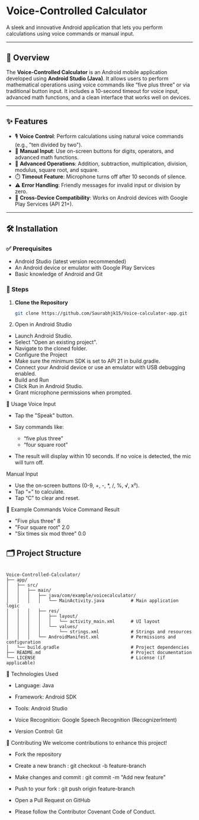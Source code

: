 # Voice-Controlled Calculator

A sleek and innovative Android application that lets you perform calculations using voice commands or manual input.

---

## 📱 Overview

The **Voice-Controlled Calculator** is an Android mobile application developed using **Android Studio (Java)**. It allows users to perform mathematical operations using voice commands like “five plus three” or via traditional button input. It includes a 10-second timeout for voice input, advanced math functions, and a clean interface that works well on devices.

---

## ✨ Features

- 🎙️ **Voice Control**: Perform calculations using natural voice commands (e.g., "ten divided by two").
- 🔢 **Manual Input**: Use on-screen buttons for digits, operators, and advanced math functions.
- 🧮 **Advanced Operations**: Addition, subtraction, multiplication, division, modulus, square root, and square.
- ⏱️ **Timeout Feature**: Microphone turns off after 10 seconds of silence.
- ⚠️ **Error Handling**: Friendly messages for invalid input or division by zero.
- 📱 **Cross-Device Compatibility**: Works on Android devices with Google Play Services (API 21+).

---

## 🛠 Installation

### ✅ Prerequisites
- Android Studio (latest version recommended)
- An Android device or emulator with Google Play Services
- Basic knowledge of Android and Git

### 🚀 Steps

1. **Clone the Repository**
   ```bash
   git clone https://github.com/Saurabhjk15/Voice-calculator-app.git
2. Open in Android Studio
- Launch Android Studio.
- Select "Open an existing project".
- Navigate to the cloned folder.
- Configure the Project
- Make sure the minimum SDK is set to API 21 in build.gradle.
- Connect your Android device or use an emulator with USB debugging enabled.
- Build and Run
- Click Run in Android Studio.
- Grant microphone permissions when prompted.

🎤 Usage
Voice Input
- Tap the "Speak" button.
- Say commands like:
  - “five plus three”
  - “four square root”

- The result will display within 10 seconds. If no voice is detected, the mic will turn off.

Manual Input
- Use the on-screen buttons (0-9, +, -, *, /, %, √, x²).
- Tap “=” to calculate.
- Tap “C” to clear and reset.

🔢 Example Commands
Voice Command	Result
- "Five plus three"  	8
- "Four square root"	 2.0
- "Six times six mod three"  	0.0

## 🗂 Project Structure
```

Voice-Controlled-Calculator/
├── app/
│   ├── src/
│   │   ├── main/
│   │   │   ├── java/com/example/voicecalculator/
│   │   │   │   └── MainActivity.java          # Main application logic
│   │   │   ├── res/
│   │   │   │   ├── layout/
│   │   │   │   │   └── activity_main.xml      # UI layout
│   │   │   │   └── values/
│   │   │   │       └── strings.xml            # Strings and resources
│   │   │   └── AndroidManifest.xml            # Permissions and configuration
│   └── build.gradle                           # Project dependencies
├── README.md                                  # Project documentation
└── LICENSE                                    # License (if applicable)
```


🧰 Technologies Used
- Language: Java

- Framework: Android SDK

- Tools: Android Studio

- Voice Recognition: Google Speech Recognition (RecognizerIntent)

- Version Control: Git

🤝 Contributing
We welcome contributions to enhance this project!

- Fork the repository

- Create a new branch : git checkout -b feature-branch
- Make changes and commit : git commit -m "Add new feature"
- Push to your fork : git push origin feature-branch
- Open a Pull Request on GitHub

- Please follow the Contributor Covenant Code of Conduct.







